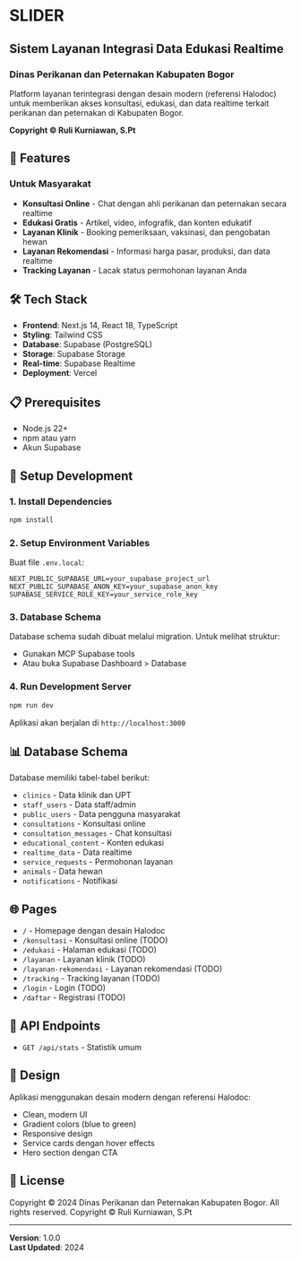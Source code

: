 # SLIDER
## Sistem Layanan Integrasi Data Edukasi Realtime
### Dinas Perikanan dan Peternakan Kabupaten Bogor

Platform layanan terintegrasi dengan desain modern (referensi Halodoc) untuk memberikan akses konsultasi, edukasi, dan data realtime terkait perikanan dan peternakan di Kabupaten Bogor.

**Copyright © Ruli Kurniawan, S.Pt**

## 🚀 Features

### Untuk Masyarakat
- **Konsultasi Online** - Chat dengan ahli perikanan dan peternakan secara realtime
- **Edukasi Gratis** - Artikel, video, infografik, dan konten edukatif
- **Layanan Klinik** - Booking pemeriksaan, vaksinasi, dan pengobatan hewan
- **Layanan Rekomendasi** - Informasi harga pasar, produksi, dan data realtime
- **Tracking Layanan** - Lacak status permohonan layanan Anda

## 🛠 Tech Stack

- **Frontend**: Next.js 14, React 18, TypeScript
- **Styling**: Tailwind CSS
- **Database**: Supabase (PostgreSQL)
- **Storage**: Supabase Storage
- **Real-time**: Supabase Realtime
- **Deployment**: Vercel

## 📋 Prerequisites

- Node.js 22+
- npm atau yarn
- Akun Supabase

## 🔧 Setup Development

### 1. Install Dependencies
```bash
npm install
```

### 2. Setup Environment Variables

Buat file `.env.local`:
```env
NEXT_PUBLIC_SUPABASE_URL=your_supabase_project_url
NEXT_PUBLIC_SUPABASE_ANON_KEY=your_supabase_anon_key
SUPABASE_SERVICE_ROLE_KEY=your_service_role_key
```

### 3. Database Schema

Database schema sudah dibuat melalui migration. Untuk melihat struktur:
- Gunakan MCP Supabase tools
- Atau buka Supabase Dashboard > Database

### 4. Run Development Server
```bash
npm run dev
```

Aplikasi akan berjalan di `http://localhost:3000`

## 📊 Database Schema

Database memiliki tabel-tabel berikut:
- `clinics` - Data klinik dan UPT
- `staff_users` - Data staff/admin
- `public_users` - Data pengguna masyarakat
- `consultations` - Konsultasi online
- `consultation_messages` - Chat konsultasi
- `educational_content` - Konten edukasi
- `realtime_data` - Data realtime
- `service_requests` - Permohonan layanan
- `animals` - Data hewan
- `notifications` - Notifikasi

## 🌐 Pages

- `/` - Homepage dengan desain Halodoc
- `/konsultasi` - Konsultasi online (TODO)
- `/edukasi` - Halaman edukasi (TODO)
- `/layanan` - Layanan klinik (TODO)
- `/layanan-rekomendasi` - Layanan rekomendasi (TODO)
- `/tracking` - Tracking layanan (TODO)
- `/login` - Login (TODO)
- `/daftar` - Registrasi (TODO)

## 📱 API Endpoints

- `GET /api/stats` - Statistik umum

## 🎨 Design

Aplikasi menggunakan desain modern dengan referensi Halodoc:
- Clean, modern UI
- Gradient colors (blue to green)
- Responsive design
- Service cards dengan hover effects
- Hero section dengan CTA

## 📄 License

Copyright © 2024 Dinas Perikanan dan Peternakan Kabupaten Bogor. All rights reserved.
Copyright © Ruli Kurniawan, S.Pt

---

**Version**: 1.0.0  
**Last Updated**: 2024

